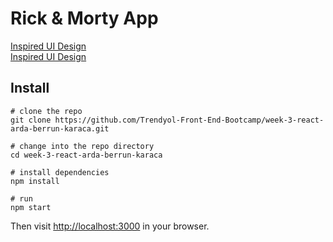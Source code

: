 # Rick & Morty App


[Inspired UI Design](https://dribbble.com/shots/4000754-404-page) <br>
[Inspired UI Design](https://rickandmortyapi.com/)


## Install


```shell
# clone the repo
git clone https://github.com/Trendyol-Front-End-Bootcamp/week-3-react-arda-berrun-karaca.git

# change into the repo directory
cd week-3-react-arda-berrun-karaca

# install dependencies
npm install

# run
npm start
```

Then visit [http://localhost:3000](http://localhost:3000) in your browser.


